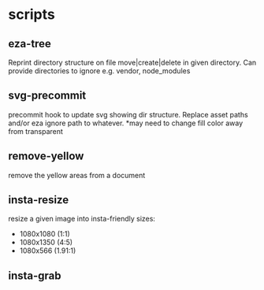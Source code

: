 # scripts

## eza-tree

Reprint directory structure on file move|create|delete in given directory. Can provide directories to ignore e.g. vendor, node_modules

## svg-precommit

precommit hook to update svg showing dir structure. Replace asset paths and/or eza ignore path to whatever. *may need to change fill color away from transparent

## remove-yellow

remove the yellow areas from a document

## insta-resize

resize a given image into insta-friendly sizes:

- 1080x1080 (1:1)
- 1080x1350 (4:5)
- 1080x566 (1.91:1)

## insta-grab